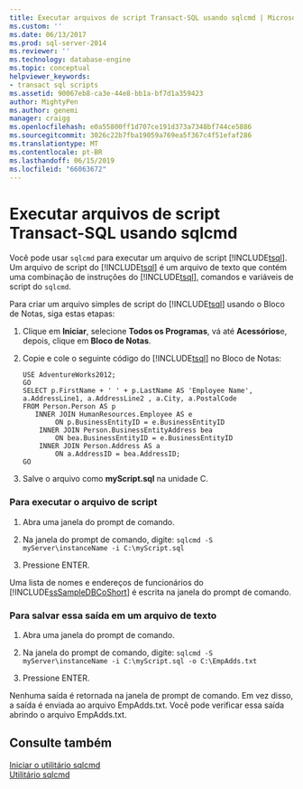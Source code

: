 ```yaml
---
title: Executar arquivos de script Transact-SQL usando sqlcmd | Microsoft Docs
ms.custom: ''
ms.date: 06/13/2017
ms.prod: sql-server-2014
ms.reviewer: ''
ms.technology: database-engine
ms.topic: conceptual
helpviewer_keywords:
- transact sql scripts
ms.assetid: 90067eb8-ca3e-44e8-bb1a-bf7d1a359423
author: MightyPen
ms.author: genemi
manager: craigg
ms.openlocfilehash: e0a55800ff1d707ce191d373a7348bf744ce5886
ms.sourcegitcommit: 3026c22b7fba19059a769ea5f367c4f51efaf286
ms.translationtype: MT
ms.contentlocale: pt-BR
ms.lasthandoff: 06/15/2019
ms.locfileid: "66063672"
---
```

# <a name="run-transact-sql-script-files-using-sqlcmd"></a>Executar arquivos de script Transact-SQL usando sqlcmd
  Você pode usar `sqlcmd` para executar um arquivo de script [!INCLUDE[tsql](../../includes/tsql-md.md)]. Um arquivo de script do [!INCLUDE[tsql](../../includes/tsql-md.md)] é um arquivo de texto que contém uma combinação de instruções do [!INCLUDE[tsql](../../includes/tsql-md.md)], comandos e variáveis de script do `sqlcmd`.  
  
 Para criar um arquivo simples de script do [!INCLUDE[tsql](../../includes/tsql-md.md)] usando o Bloco de Notas, siga estas etapas:  
  
1.  Clique em **Iniciar**, selecione **Todos os Programas**, vá até **Acessórios**e, depois, clique em **Bloco de Notas**.  
  
2.  Copie e cole o seguinte código do [!INCLUDE[tsql](../../includes/tsql-md.md)] no Bloco de Notas:  
  
    ```  
    USE AdventureWorks2012;  
    GO  
    SELECT p.FirstName + ' ' + p.LastName AS 'Employee Name',  
    a.AddressLine1, a.AddressLine2 , a.City, a.PostalCode   
    FROM Person.Person AS p   
       INNER JOIN HumanResources.Employee AS e   
            ON p.BusinessEntityID = e.BusinessEntityID  
        INNER JOIN Person.BusinessEntityAddress bea   
            ON bea.BusinessEntityID = e.BusinessEntityID  
        INNER JOIN Person.Address AS a   
            ON a.AddressID = bea.AddressID;  
    GO  
    ```  
  
3.  Salve o arquivo como **myScript.sql** na unidade C.  
  
### <a name="to-run-the-script-file"></a>Para executar o arquivo de script  
  
1.  Abra uma janela do prompt de comando.  
  
2.  Na janela do prompt de comando, digite: `sqlcmd -S myServer\instanceName -i C:\myScript.sql`  
  
3.  Pressione ENTER.  
  
 Uma lista de nomes e endereços de funcionários do [!INCLUDE[ssSampleDBCoShort](../../includes/sssampledbcoshort-md.md)] é escrita na janela do prompt de comando.  
  
### <a name="to-save-this-output-to-a-text-file"></a>Para salvar essa saída em um arquivo de texto  
  
1.  Abra uma janela do prompt de comando.  
  
2.  Na janela do prompt de comando, digite: `sqlcmd -S myServer\instanceName -i C:\myScript.sql -o C:\EmpAdds.txt`  
  
3.  Pressione ENTER.  
  
 Nenhuma saída é retornada na janela de prompt de comando. Em vez disso, a saída é enviada ao arquivo EmpAdds.txt. Você pode verificar essa saída abrindo o arquivo EmpAdds.txt.  
  
## <a name="see-also"></a>Consulte também  
 [Iniciar o utilitário sqlcmd](sqlcmd-start-the-utility.md)   
 [Utilitário sqlcmd](../../tools/sqlcmd-utility.md)  
  
  
